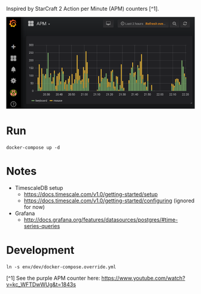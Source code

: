 Inspired by StarCraft 2 Action per Minute (APM) counters [^1].

![Screenshot](screenshot.png)

# Run
```
docker-compose up -d
```


# Notes
- TimescaleDB setup
  - https://docs.timescale.com/v1.0/getting-started/setup
  - https://docs.timescale.com/v1.0/getting-started/configuring (ignored for now)
- Grafana
  - http://docs.grafana.org/features/datasources/postgres/#time-series-queries


# Development
```
ln -s env/dev/docker-compose.override.yml
```


[^1] See the purple APM counter here: https://www.youtube.com/watch?v=kc_WFTDwWUg&t=1843s
